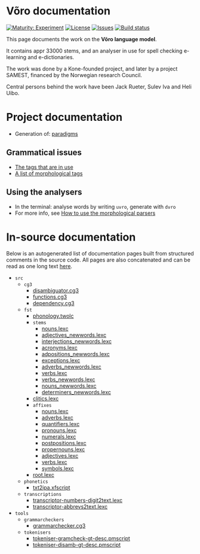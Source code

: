 # Võro documentation

[![Maturity: Experiment](https://img.shields.io/badge/Maturity-Experiment-black.svg)](https://giellalt.github.io/MaturityClassification.html)
[![License](https://img.shields.io/github/license/giellalt/lang-vro)](https://raw.githubusercontent.com/giellalt/lang-vro/main/LICENSE)
[![Issues](https://img.shields.io/github/issues/giellalt/lang-vro)](https://github.com/giellalt/lang-vro/issues)
[![Build status](https://github.com/giellalt/lang-vro/workflows/Speller%20CI+CD/badge.svg)](https://github.com/giellalt/lang-vro/actions)

This page documents the work on the **Võro language model**. 

It contains appr 33000 stems, and an analyser in use for
spell checking e-learning and e-dictionaries.

The work was done by a Kone-founded project, and later by
a project SAMEST, financed by the Norwegian research Council.

Central persons behind the work have been
Jack Rueter, Sulev Iva and Heli Uibo.

# Project documentation

* Generation of: [paradigms](http://giellatekno.uit.no/cgi/p-vro.fin.html)

## Grammatical issues

* [The tags that are in use](https://github.com/giellalt/lang-vro/blob/main/src/fst/root.lexc)
* [A list of morphological tags](/lang/common/MorphologicalTags.html)

## Using the analysers

* In the terminal: analyse words by writing `uvro`, generate with `dvro`
* For more info, see [How to use the morphological parsers](/tools/docu-sme-manual.html)

# In-source documentation

Below is an autogenerated list of documentation pages built from structured comments in the source code. All pages are also concatenated and can be read as one long text [here](vro.md).

* `src`
  * `cg3`
    * [disambiguator.cg3](src-cg3-disambiguator.cg3.html)
    * [functions.cg3](src-cg3-functions.cg3.html)
    * [dependency.cg3](src-cg3-dependency.cg3.html)
  * `fst`
    * [phonology.twolc](src-fst-phonology.twolc.html)
    * `stems`
      * [nouns.lexc](src-fst-stems-nouns.lexc.html)
      * [adjectives_newwords.lexc](src-fst-stems-adjectives_newwords.lexc.html)
      * [interjections_newwords.lexc](src-fst-stems-interjections_newwords.lexc.html)
      * [acronyms.lexc](src-fst-stems-acronyms.lexc.html)
      * [adpositions_newwords.lexc](src-fst-stems-adpositions_newwords.lexc.html)
      * [exceptions.lexc](src-fst-stems-exceptions.lexc.html)
      * [adverbs_newwords.lexc](src-fst-stems-adverbs_newwords.lexc.html)
      * [verbs.lexc](src-fst-stems-verbs.lexc.html)
      * [verbs_newwords.lexc](src-fst-stems-verbs_newwords.lexc.html)
      * [nouns_newwords.lexc](src-fst-stems-nouns_newwords.lexc.html)
      * [determiners_newwords.lexc](src-fst-stems-determiners_newwords.lexc.html)
    * [clitics.lexc](src-fst-clitics.lexc.html)
    * `affixes`
      * [nouns.lexc](src-fst-affixes-nouns.lexc.html)
      * [adverbs.lexc](src-fst-affixes-adverbs.lexc.html)
      * [quantifiers.lexc](src-fst-affixes-quantifiers.lexc.html)
      * [pronouns.lexc](src-fst-affixes-pronouns.lexc.html)
      * [numerals.lexc](src-fst-affixes-numerals.lexc.html)
      * [postpositions.lexc](src-fst-affixes-postpositions.lexc.html)
      * [propernouns.lexc](src-fst-affixes-propernouns.lexc.html)
      * [adjectives.lexc](src-fst-affixes-adjectives.lexc.html)
      * [verbs.lexc](src-fst-affixes-verbs.lexc.html)
      * [symbols.lexc](src-fst-affixes-symbols.lexc.html)
    * [root.lexc](src-fst-root.lexc.html)
  * `phonetics`
    * [txt2ipa.xfscript](src-phonetics-txt2ipa.xfscript.html)
  * `transcriptions`
    * [transcriptor-numbers-digit2text.lexc](src-transcriptions-transcriptor-numbers-digit2text.lexc.html)
    * [transcriptor-abbrevs2text.lexc](src-transcriptions-transcriptor-abbrevs2text.lexc.html)
* `tools`
  * `grammarcheckers`
    * [grammarchecker.cg3](tools-grammarcheckers-grammarchecker.cg3.html)
  * `tokenisers`
    * [tokeniser-gramcheck-gt-desc.pmscript](tools-tokenisers-tokeniser-gramcheck-gt-desc.pmscript.html)
    * [tokeniser-disamb-gt-desc.pmscript](tools-tokenisers-tokeniser-disamb-gt-desc.pmscript.html)

